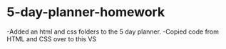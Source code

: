 # 5-day-planner-homework
-Added an html and css folders to the 5 day planner.
-Copied code from HTML and CSS over to this VS